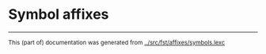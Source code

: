 
# Symbol affixes





* * *
<small>This (part of) documentation was generated from [../src/fst/affixes/symbols.lexc](http://github.com/giellalt/lang-dsb/blob/main/../src/fst/affixes/symbols.lexc)</small>